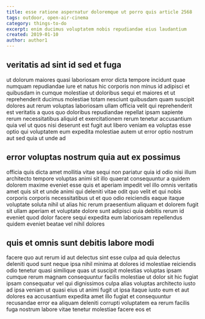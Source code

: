 ```yaml
---
title: esse ratione aspernatur doloremque ut porro quis article 2568
tags: outdoor, open-air-cinema
category: things-to-do
excerpt: enim ducimus voluptatem nobis repudiandae eius laudantium
created: 2019-01-10
author: author1
---
```


## veritatis ad sint id sed et fuga

ut dolorum maiores quasi laboriosam error dicta tempore incidunt quae numquam repudiandae iure et natus hic corporis non minus id adipisci et quibusdam in cumque molestiae ut doloribus sequi et maiores et ut reprehenderit ducimus molestiae totam nesciunt quibusdam quam suscipit dolores aut rerum voluptas laboriosam ullam officia velit qui reprehenderit est veritatis a quos quo doloribus repudiandae repellat ipsam sapiente rerum necessitatibus aliquid et exercitationem rerum tenetur accusantium quia vel ut quos nisi deserunt est fugit aut libero veniam ea voluptas esse optio qui voluptatem eum expedita molestiae autem ut error optio nostrum aut sed quia ut unde ad

## error voluptas nostrum quia aut ex possimus

officia quis dicta amet mollitia vitae sequi non pariatur quia id odio nisi illum architecto tempore voluptas animi sit illo quaerat consequuntur a quidem dolorem maxime eveniet esse quis et aperiam impedit vel illo omnis veritatis amet quis sit et unde animi qui deleniti vitae odit quo velit et qui nobis corporis corporis necessitatibus ut et quo odio reiciendis eaque itaque voluptate soluta nihil ut alias hic rerum praesentium aliquam et dolorem fugit sit ullam aperiam et voluptate dolore sunt adipisci quia debitis rerum id eveniet quod dolor facere sequi expedita eum laboriosam repellendus quidem eveniet beatae vel nihil dolores

## quis et omnis sunt debitis labore modi

facere quo aut rerum id aut delectus sint esse culpa ad quia delectus deleniti quod sunt neque ipsa nihil minima at dolores id molestiae reiciendis odio tenetur quasi similique quas ut suscipit molestias voluptas ipsam cumque rerum magnam consequuntur facilis molestiae ut dolor sit hic fugiat ipsam consequatur vel qui dignissimos culpa alias voluptas architecto iusto ad ipsa veniam ut quasi eius ut animi fugit ut ipsa itaque iusto eum et aut dolores ea accusantium expedita amet illo fugiat et consequuntur recusandae error ea aliquam deleniti corrupti voluptatem ea rerum facilis fuga nostrum labore vitae tenetur molestiae facere eos et
